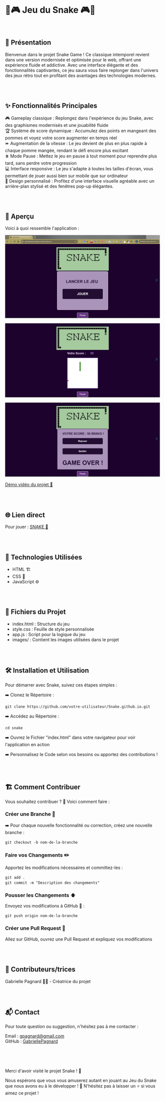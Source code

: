 # 🐍🎮 Jeu du Snake 🎮🐍

<br>

## 📜 Présentation

Bienvenue dans le projet Snake Game ! Ce classique intemporel revient dans une version modernisée et optimisée pour le web, offrant une expérience fluide et addictive. Avec une interface élégante et des fonctionnalités captivantes, ce jeu saura vous faire replonger dans l'univers des jeux rétro tout en profitant des avantages des technologies modernes.     

<br>
<br>

## ✨ Fonctionnalités Principales

🎮 Gameplay classique : Replongez dans l'expérience du jeu Snake, avec des graphismes modernisés et une jouabilité fluide   
🏆 Système de score dynamique : Accumulez des points en mangeant des pommes et voyez votre score augmenter en temps réel   
⏩ Augmentation de la vitesse : Le jeu devient de plus en plus rapide à chaque pomme mangée, rendant le défi encore plus excitant   
⏸️ Mode Pause : Mettez le jeu en pause à tout moment pour reprendre plus tard, sans perdre votre progression   
💻 Interface responsive : Le jeu s'adapte à toutes les tailles d'écran, vous permettant de jouer aussi bien sur mobile que sur ordinateur   
🎨 Design personnalisé : Profitez d'une interface visuelle agréable avec un arrière-plan stylisé et des fenêtres pop-up élégantes.   

<br>
<br>

## 📸 Aperçu

Voici à quoi ressemble l'application :   

![screenshot démarrage](./images/screenshot_demarrage.jpg)   

![screenshot démarrage joueurs](./images/screenshot_jeu.jpg)   

![screenshot jeu en cours](./images/screenshot_fin_jeu.jpg)   

[Démo vidéo du projet 🎥](https://www.youtube.com/watch?v=dOzv-hM1oEQ)

<br>
<br>

## 🌐 Lien direct

Pour jouer : [SNAKE 🐍](https://gabriellepagnard.github.io/Snake/)   


<br>
<br>

## 🔧 Technologies Utilisées

- HTML 🏗️    
- CSS 🎨   
- JavaScript ⚙️   

<br>
<br>

## 📂 Fichiers du Projet

- index.html : Structure du jeu   
- style.css : Feuille de style personnalisée   
- app.js : Script pour la logique du jeu    
- images/ : Contient les images utilisées dans le projet   

<br>
<br>


## 🛠️ Installation et Utilisation

Pour démarrer avec Snake, suivez ces étapes simples :   

➡️ Clonez le Répertoire :   

`git clone https://github.com/votre-utilisateur/Snake.github.io.git`   

➡️ Accédez au Répertoire :   

`cd snake`   

➡️ Ouvrez le Fichier "index.html" dans votre navigateur pour voir l'application en action   

➡️ Personnalisez le Code selon vos besoins ou apportez des contributions !   

<br>
<br>


## 🏗️ Comment Contribuer

Vous souhaitez contribuer ? 🎉 Voici comment faire :   

### Créer une Branche 🌿

➡️ Pour chaque nouvelle fonctionnalité ou correction, créez une nouvelle branche :   

`git checkout -b nom-de-la-branche`   

### Faire vos Changements ✏️   

Apportez les modifications nécessaires et committez-les :   

`git add .`   
`git commit -m "Description des changements"`   

### Pousser les Changements ⬆️   

Envoyez vos modifications à GitHub 📨 :

`git push origin nom-de-la-branche`   

### Créer une Pull Request 🔄   

Allez sur GitHub, ouvrez une Pull Request et expliquez vos modifications   

<br>
<br>

## 🤝 Contributeurs/trices

Gabrielle Pagnard 🧑‍💻 - Créatrice du projet

<br>
<br>

## 📬 Contact

Pour toute question ou suggestion, n'hésitez pas à me contacter :   

Email : gpagnard@gmail.com   
GitHub : [GabriellePagnard](https://github.com/GabriellePagnard)     

<br>
<br>
<br>

Merci d'avoir visité le projet Snake ! 🚀   

Nous espérons que vous vous amuserez autant en jouant au Jeu du Snake que nous avons eu à le développer ! 🎉 
N'hésitez pas à laisser un ⭐ si vous aimez ce projet !  
